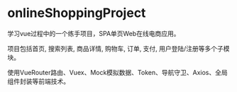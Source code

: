 # onlineShoppingProject
学习vue过程中的一个练手项目，SPA单页Web在线电商应用。  

项目包括首页, 搜索列表, 商品详情, 购物车, 订单, 支付, 用户登陆/注册等多个子模块。

使用VueRouter路由、Vuex、Mock模拟数据、Token、导航守卫、Axios、全局组件封装等前端技术。
